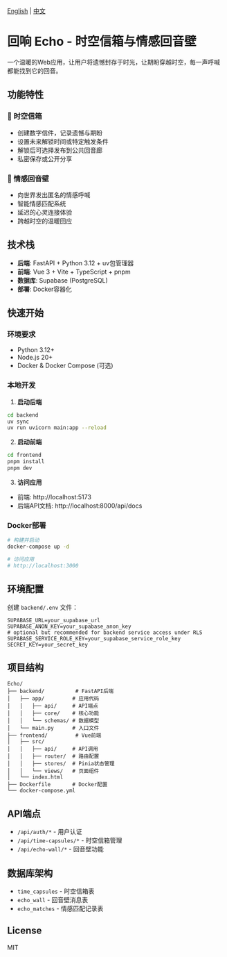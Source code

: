 [English](README-EN.md) | [中文](README.md)

# 回响 Echo - 时空信箱与情感回音壁

一个温暖的Web应用，让用户将遗憾封存于时光，让期盼穿越时空，每一声呼喊都能找到它的回音。

## 功能特性

### 🎯 时空信箱
- 创建数字信件，记录遗憾与期盼
- 设置未来解锁时间或特定触发条件
- 解锁后可选择发布到公共回音廊
- 私密保存或公开分享

### 🌊 情感回音壁
- 向世界发出匿名的情感呼喊
- 智能情感匹配系统
- 延迟的心灵连接体验
- 跨越时空的温暖回应

## 技术栈

- **后端**: FastAPI + Python 3.12 + uv包管理器
- **前端**: Vue 3 + Vite + TypeScript + pnpm
- **数据库**: Supabase (PostgreSQL)
- **部署**: Docker容器化

## 快速开始

### 环境要求
- Python 3.12+
- Node.js 20+
- Docker & Docker Compose (可选)

### 本地开发

1. **启动后端**
```bash
cd backend
uv sync
uv run uvicorn main:app --reload
```

2. **启动前端**
```bash
cd frontend
pnpm install
pnpm dev
```

3. **访问应用**
- 前端: http://localhost:5173
- 后端API文档: http://localhost:8000/api/docs

### Docker部署

```bash
# 构建并启动
docker-compose up -d

# 访问应用
# http://localhost:3000
```

## 环境配置

创建 `backend/.env` 文件：
```env
SUPABASE_URL=your_supabase_url
SUPABASE_ANON_KEY=your_supabase_anon_key
# optional but recommended for backend service access under RLS
SUPABASE_SERVICE_ROLE_KEY=your_supabase_service_role_key
SECRET_KEY=your_secret_key
```

## 项目结构

```
Echo/
├── backend/          # FastAPI后端
│   ├── app/         # 应用代码
│   │   ├── api/     # API端点
│   │   ├── core/    # 核心功能
│   │   └── schemas/ # 数据模型
│   └── main.py      # 入口文件
├── frontend/         # Vue前端
│   ├── src/
│   │   ├── api/     # API调用
│   │   ├── router/  # 路由配置
│   │   ├── stores/  # Pinia状态管理
│   │   └── views/   # 页面组件
│   └── index.html
├── Dockerfile       # Docker配置
└── docker-compose.yml
```

## API端点

- `/api/auth/*` - 用户认证
- `/api/time-capsules/*` - 时空信箱管理
- `/api/echo-wall/*` - 回音壁功能

## 数据库架构

- `time_capsules` - 时空信箱表
- `echo_wall` - 回音壁消息表
- `echo_matches` - 情感匹配记录表

## License

MIT